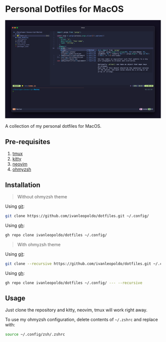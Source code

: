 # Personal Dotfiles for MacOS

![alt text](https://github.com/ivanleopoldo/dotfiles/blob/macos/.assets/thumbnail.png?raw=true "Thumbnail")

A collection of my personal dotfiles for MacOS.

## Pre-requisites
1. [tmux](tmux.github.io)
2. [kitty](https://sw.kovidgoyal.net/kitty/)
3. [neovim](https://neovim.io)
4. [ohmyzsh](https://ohmyz.sh)

## Installation

> Without ohmyzsh theme

Using [git](https://git-scm.com):
```bash
git clone https://github.com/ivanleopoldo/dotfiles.git ~/.config/
```

Using [gh](https://cli.github.com):
```bash
gh repo clone ivanleopoldo/dotfiles ~/.config/
```

> With ohmyzsh theme

Using [git](https://git-scm.com):
```bash
git clone --recursive https://github.com/ivanleopoldo/dotfiles.git ~/.config/
```

Using [gh](https://cli.github.com):
```bash
gh repo clone ivanleopoldo/dotfiles ~/.config/ --- --recursive
```

## Usage

Just clone the repository and kitty, neovim, tmux will work right away.

To use my ohmyzsh configuration, delete contents of `~/.zshrc` and replace with:

```bash
source ~/.config/zsh/.zshrc
```
